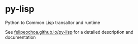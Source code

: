 py-lisp
=======

Python to Common Lisp transaltor and runtime

See [felipeochoa.github.io/py-lisp](felipeochoa.github.io/py-lisp) for
a detailed description and documentation
